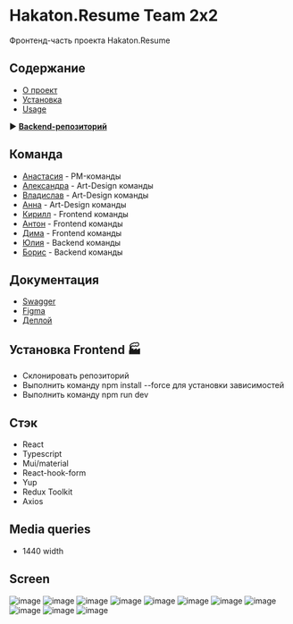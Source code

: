 # Hakaton.Resume Team 2x2
<a name = "about"></a>
Фронтенд-часть проекта Hakaton.Resume

## Содержание

- [О проект](#about)
- [Установка](#getting_started)
- [Usage](#usage)




:arrow_forward: **[Backend-репозиторий](https://github.com/Hakaton-resume/backend)**

## Команда
- [Анастасия](https://t.me/bobrova93)  - PM-команды
- [Александра](https://t.me/sasha_lam) - Art-Design команды
- [Владислав](https://t.me/Dzybas) - Art-Design команды
- [Анна](https://t.me/sinitskayaya) - Art-Design команды
- [Кирилл](https://t.me/k_road) - Frontend команды
- [Антон](https://t.me/bad_ninja) - Frontend команды
- [Дима](https://t.me/yo_zz) - Frontend команды
- [Юлия](https://t.me/jullitka) - Backend команды
- [Борис](https://t.me/beskrovniibv) - Backend команды



## Документация
- [Swagger](http://career-tracker.duckdns.org/swagger/)
- [Figma](https://www.figma.com/file/fScLqcy5lDtJ8f9MBKd5jx/%D0%A7%D0%B5%D1%80%D0%BD%D0%BE%D0%B2%D0%B8%D0%BA?node-id=18%3A547&mode=dev)
- [Деплой](https://career-tracker.duckdns.org/auth)


## Установка Frontend :factory: <a name = "getting_started"></a>
- Склонировать репозиторий
- Выполнить команду npm install --force для установки зависимостей
- Выполнить команду npm run dev

## Стэк
- React
- Typescript
- Mui/material
- React-hook-form
- Yup
- Redux Toolkit
- Axios

## Media queries
- 1440 width

## Screen
![image](https://github.com/Hakaton-resume/resume-front/assets/96541093/1aa5173d-051e-414b-afa8-da431f1671c1)
![image](https://github.com/Hakaton-resume/resume-front/assets/96541093/687af6d3-c0c9-411b-8faf-84584cfe59b7)
![image](https://github.com/Hakaton-resume/resume-front/assets/96541093/f7ef9553-515b-4512-866b-c1016bf6664f)
![image](https://github.com/Hakaton-resume/resume-front/assets/96541093/63fb1e54-9317-4ac1-9a0d-d967545302a2)
![image](https://github.com/Hakaton-resume/resume-front/assets/96541093/93b3b539-8bfa-46ff-afc4-e526f7badc03)
![image](https://github.com/Hakaton-resume/resume-front/assets/96541093/a7695111-641b-40b7-8f1b-3daec6eadc45)
![image](https://github.com/Hakaton-resume/resume-front/assets/96541093/5cdae862-8601-47eb-9752-eb59fd97c8e8)
![image](https://github.com/Hakaton-resume/resume-front/assets/96541093/9ea86043-e868-4f05-af2f-fd46f3955483)
![image](https://github.com/Hakaton-resume/resume-front/assets/96541093/a1aca567-4eac-4d5f-a89f-14bffdc87a08)
![image](https://github.com/Hakaton-resume/resume-front/assets/96541093/9e67a4fa-bffa-462d-b6d4-6b7d850c352b)
![image](https://github.com/Hakaton-resume/resume-front/assets/96541093/c9d8218d-77c6-4b51-827a-0fe6d45d60fe)




